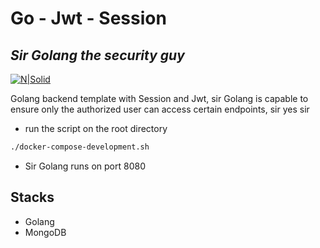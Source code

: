 # Go - Jwt - Session

## _Sir Golang the security guy_

[![N|Solid](https://camo.githubusercontent.com/19701f26341abb91039ce91da2e1222c2ce8c8c12954ca7f35a6365b79ebe2df/68747470733a2f2f736563757265676f2e696f2f696d672f676f7365632e706e67)](https://nezaysr.tech)

Golang backend template with Session and Jwt, sir Golang is capable to ensure only the authorized user can access certain endpoints, sir yes sir

- run the script on the root directory

```sh
./docker-compose-development.sh
```

- Sir Golang runs on port 8080

## Stacks

- Golang
- MongoDB
